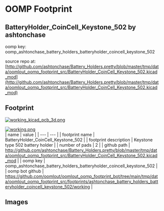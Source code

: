# OOMP Footprint  
## BatteryHolder_CoinCell_Keystone_502  by ashtonchase  
  
oomp key: oomp_ashtonchase_battery_holders_batteryholder_coincell_keystone_502  
  
source repo at: [http://github.com/ashtonchase/Battery_Holders.pretty/blob/master/tmp/data/oomlout_oomp_footprint_src/BatteryHolder_CoinCell_Keystone_502.kicad_mod](http://github.com/ashtonchase/Battery_Holders.pretty/blob/master/tmp/data/oomlout_oomp_footprint_src/BatteryHolder_CoinCell_Keystone_502.kicad_mod)  
## Footprint  
  
[![working_kicad_pcb_3d.png](working_kicad_pcb_3d_600.png)](working_kicad_pcb_3d.png)  
  
[![working.png](working_600.png)](working.png)  
| name | value | 
| --- | --- | 
| footprint name | BatteryHolder_CoinCell_Keystone_502 | 
| footprint description | Keystone type 502 battery holder | 
| number of pads | 2 | 
| github path | http://github.com/ashtonchase/Battery_Holders.pretty/blob/master/tmp/data/oomlout_oomp_footprint_src/BatteryHolder_CoinCell_Keystone_502.kicad_mod | 
| oomp key | oomp_ashtonchase_battery_holders_batteryholder_coincell_keystone_502 | 
| oomp bot github | https://github.com/oomlout/oomlout_oomp_footprint_bot/tree/main/tmp/data/oomlout_oomp_footprint_src/footprints/ashtonchase_battery_holders_batteryholder_coincell_keystone_502/working | 
## Images  
